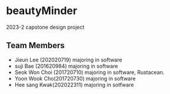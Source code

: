 # beautyMinder
2023-2 capstone design project


## Team Members <br/>
- Jieun Lee (202020719) majoring in software <br/>
- suji Bae (201620984) majoring in software <br />
- Seok Won Choi (201720710) majoring in software, Rustacean. <br />
- Yoon Wook Cho(201720730) majoring in software<br />
- Hee sang Kwak(202022311) majoring in sotfware
